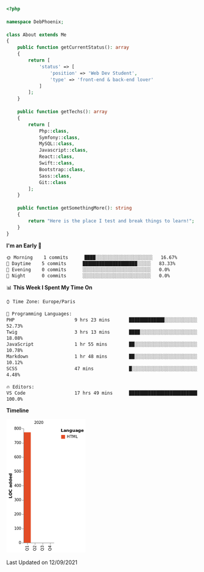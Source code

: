 ```php
<?php

namespace DebPhoenix;

class About extends Me
{
    public function getCurrentStatus(): array
    {
        return [
            'status' => [
                'position' => 'Web Dev Student',
                'type' => 'front-end & back-end lover'
            ]
        ];
    }

    public function getTechs(): array
    {
        return [
            Php::class,
            Symfony::class,
            MySQL::class,
            Javascript::class,
            React::class,
            Swift::class,
            Bootstrap::class,
            Sass::class,
            Git::class
        ];
    }

    public function getSomethingMore(): string
    {
        return "Here is the place I test and break things to learn!";
    }
}
```


<!--START_SECTION:waka-->
**I'm an Early 🐤** 

```text
🌞 Morning    1 commits      ████░░░░░░░░░░░░░░░░░░░░░   16.67% 
🌆 Daytime    5 commits      ████████████████████░░░░░   83.33% 
🌃 Evening    0 commits      ░░░░░░░░░░░░░░░░░░░░░░░░░   0.0% 
🌙 Night      0 commits      ░░░░░░░░░░░░░░░░░░░░░░░░░   0.0%

```


📊 **This Week I Spent My Time On** 

```text
⌚︎ Time Zone: Europe/Paris

💬 Programming Languages: 
PHP                      9 hrs 23 mins       █████████████░░░░░░░░░░░░   52.73% 
Twig                     3 hrs 13 mins       ████░░░░░░░░░░░░░░░░░░░░░   18.08% 
JavaScript               1 hr 55 mins        ██░░░░░░░░░░░░░░░░░░░░░░░   10.78% 
Markdown                 1 hr 48 mins        ██░░░░░░░░░░░░░░░░░░░░░░░   10.12% 
SCSS                     47 mins             █░░░░░░░░░░░░░░░░░░░░░░░░   4.48%

🔥 Editors: 
VS Code                  17 hrs 49 mins      █████████████████████████   100.0%

```

**Timeline**

![Chart not found](https://raw.githubusercontent.com/debPhoenix/debPhoenix/master/charts/bar_graph.png) 


 Last Updated on 12/09/2021
<!--END_SECTION:waka-->
